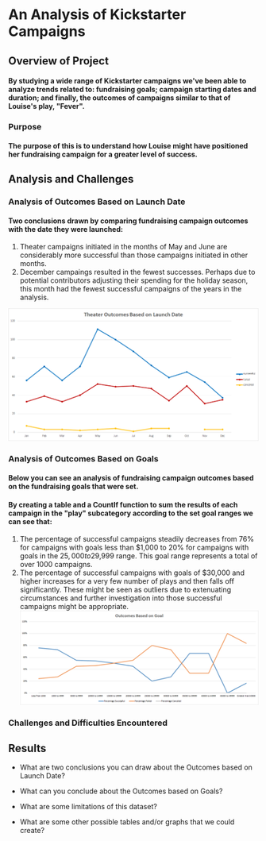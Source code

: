 # An Analysis of Kickstarter Campaigns

## Overview of Project
#### By studying a wide range of Kickstarter campaigns we've been able to analyze trends related to: fundraising goals; campaign starting dates and duration; and finally, the outcomes of campaigns similar to that of Louise's play, "Fever".  

### Purpose
#### The purpose of this is to understand how Louise might have positioned her fundraising campaign for a greater level of success.


## Analysis and Challenges

### Analysis of Outcomes Based on Launch Date
#### Two conclusions drawn by comparing fundraising campaign outcomes with the date they were launched:
1.  Theater campaigns initiated in the months of May and June are considerably more successful than those campaigns initiated in other months.
2.  December campaings resulted in the fewest successes.  Perhaps due to potential contributors adjusting their spending for the holiday season, this month had the fewest successful campaigns of the years in the analysis.


![Theater_Outcomes_vs_Launch.png](https://github.com/frostbrosracing/kickstarter-analysis/blob/main/Resources/Theater_Outcomes_vs_Launch.png)

### Analysis of Outcomes Based on Goals
#### Below you can see an analysis of fundraising campaign outcomes based on the fundraising goals that were set.
#### By creating a table and a CountIf function to sum the results of each campaign in the "play" subcategory according to the set goal ranges we can see that:
1. The percentage of successful campaigns steadily decreases from 76% for campaigns with goals less than $1,000 to 20% for campaigns with goals in the $25,000 to$29,999 range.  This goal range represents a total of over 1000 campaigns.
2. The percentage of successful campaigns with goals of $30,000 and higher increases for a very few number of plays and then falls off significantly.  These might be seen as outliers due to extenuating circumstances and further investigation into those successful campaigns might be appropriate.
![Outcomes_vs_Goals.png](https://github.com/frostbrosracing/kickstarter-analysis/blob/main/Resources/Outcomes_vs_Goals.png)

### Challenges and Difficulties Encountered

## Results

- What are two conclusions you can draw about the Outcomes based on Launch Date?

- What can you conclude about the Outcomes based on Goals?

- What are some limitations of this dataset?

- What are some other possible tables and/or graphs that we could create?




